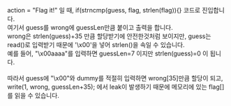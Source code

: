 
action = "Flag it!" 일 때, if(strncmp(guess, flag, strlen(flag)){} 코드로 진입합니다.<br>
여기서 guess를 wrong에 guessLen만큼 붙이고 출력을 합니다. <br>
wrong은 strlen(guess)+35 만큼 할당받기에 안전한것처럼 보이지만, guess는 read()로 입력받기 때문에 '\x00'을 넣어 strlen()을 속일 수 있습니다.<br>
예를 들어, "\x00aaaa"를 입력하면 guessLen=7 이지만 strlen(guess)=0 이 됩니다.<br>
<br>
따라서 guess에 "\x00"와 dummy를 적절히 입력하면 wrong[35]만큼 할당이 되고, write(1, wrong, guessLen+35); 에서 leak이 발생하기 때문에 메모리에 있는 flag[]를 읽을 수 있습니다.
